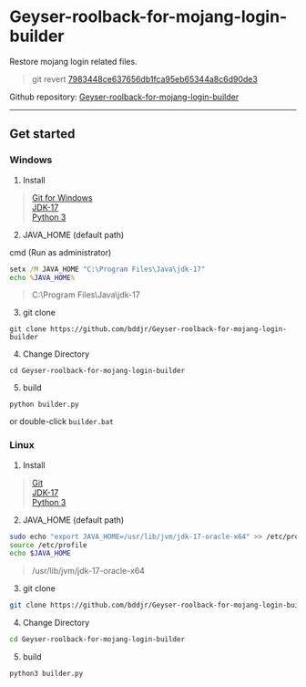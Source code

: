 # Geyser-roolback-for-mojang-login-builder
Restore mojang login related files.  

> git revert [7983448ce637656db1fca95eb65344a8c6d90de3](https://github.com/GeyserMC/Geyser/commit/7983448ce637656db1fca95eb65344a8c6d90de3)  

Github repository: [Geyser-roolback-for-mojang-login-builder](https://github.com/bddjr/Geyser-roolback-for-mojang-login-builder)
***
## Get started

### Windows
1.  Install  
> [Git for Windows](https://gitforwindows.org/)  
> [JDK-17](https://www.oracle.com/java/technologies/downloads/#jdk17-windows)  
> [Python 3](https://www.python.org/downloads/windows/)  

2.  JAVA_HOME (default path)  

cmd (Run as administrator)
```cmd
setx /M JAVA_HOME "C:\Program Files\Java\jdk-17"
echo %JAVA_HOME%
```
> C:\Program Files\Java\jdk-17

3.  git clone
```
git clone https://github.com/bddjr/Geyser-roolback-for-mojang-login-builder
```

4.  Change Directory
```
cd Geyser-roolback-for-mojang-login-builder
```

5.  build
```
python builder.py
```
or double-click `builder.bat`  

### Linux
1.  Install
> [Git](https://git-scm.com/)  
> [JDK-17](https://www.oracle.com/java/technologies/downloads/#jdk17-linux)  
> [Python 3](https://www.python.org/)  

2.  JAVA_HOME (default path)
```sh
sudo echo "export JAVA_HOME=/usr/lib/jvm/jdk-17-oracle-x64" >> /etc/profile
source /etc/profile
echo $JAVA_HOME
```
> /usr/lib/jvm/jdk-17-oracle-x64

3.  git clone
```sh
git clone https://github.com/bddjr/Geyser-roolback-for-mojang-login-builder
```

4.  Change Directory
```sh
cd Geyser-roolback-for-mojang-login-builder
```

5.  build
```sh
python3 builder.py
```
